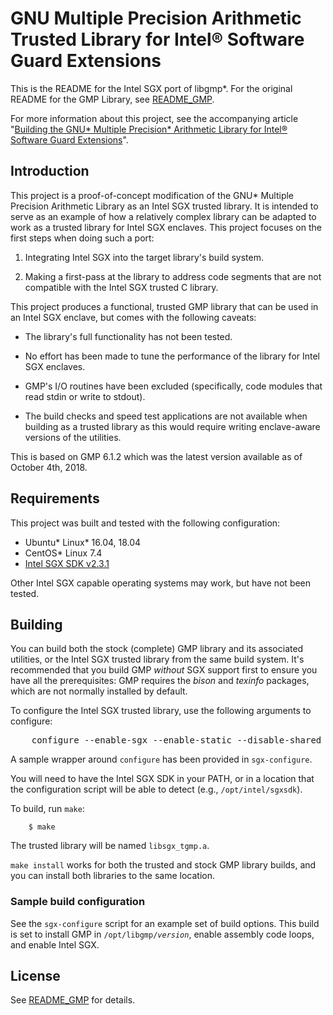 # GNU Multiple Precision Arithmetic Trusted Library for Intel&reg; Software Guard Extensions

This is the README for the Intel SGX port of libgmp\*. For the original README for the GMP Library, see [README_GMP](README_GMP).

For more information about this project, see the accompanying article "[Building the GNU\* Multiple Precision\* Arithmetic Library for Intel® Software Guard Extensions](https://software.intel.com/en-us/articles/building-the-gnu-multiple-precision-library-for-intel-software-guard-extensions)".

## Introduction

This project is a proof-of-concept modification of the GNU\* Multiple Precision Arithmetic Library as an Intel SGX trusted library. It is intended to serve as an example of how a relatively complex library can be adapted to work as a trusted library for Intel SGX enclaves. This project focuses on the first steps when doing such a port:

 1. Integrating Intel SGX into the target library's build system.

 1. Making a first-pass at the library to address code segments that are not compatible with the Intel SGX trusted C library.

This project produces a functional, trusted GMP library that can be used in an Intel SGX enclave, but comes with the following caveats:

  * The library's full functionality has not been tested.

  * No effort has been made to tune the performance of the library for Intel SGX enclaves.

  * GMP's I/O routines have been excluded (specifically, code modules that read stdin or write to stdout).

  * The build checks and speed test applications are not available when building as a trusted library as this would require writing enclave-aware versions of the utilities.

This is based on GMP 6.1.2 which was the latest version available as of October 4th, 2018.

## Requirements

This project was built and tested with the following configuration:

 * Ubuntu\* Linux\* 16.04, 18.04
 * CentOS\* Linux 7.4
 * [Intel SGX SDK v2.3.1](https://github.com/intel/linux-sgx)

Other Intel SGX capable operating systems may work, but have not been tested.

## Building

You can build both the stock (complete) GMP library and its associated utilities, or the Intel SGX trusted library from the same build system. It's recommended that you build GMP _without_ SGX support first to ensure you have all the prerequisites: GMP requires the _bison_ and _texinfo_ packages, which are not normally installed by default.

To configure the Intel SGX trusted library, use the following arguments to configure:

<pre>
    configure --enable-sgx --enable-static --disable-shared --enable-assembly --prefix=<i>install_dir</i>
</pre>

A sample wrapper around `configure` has been provided in `sgx-configure`.

You will need to have the Intel SGX SDK in your PATH, or in a location that the configuration script will be able to detect (e.g., `/opt/intel/sgxsdk`).

To build, run `make`:

```
    $ make
```

The trusted library will be named `libsgx_tgmp.a`.

`make install` works for both the trusted and stock GMP library builds, and you can install both libraries to the same location.

### Sample build configuration

See the `sgx-configure` script for an example set of build options. This build is set to install GMP in <code>/opt/libgmp/<i>version</i></code>, enable assembly code loops, and enable Intel SGX.

## License

See [README_GMP](README_GMP) for details.
